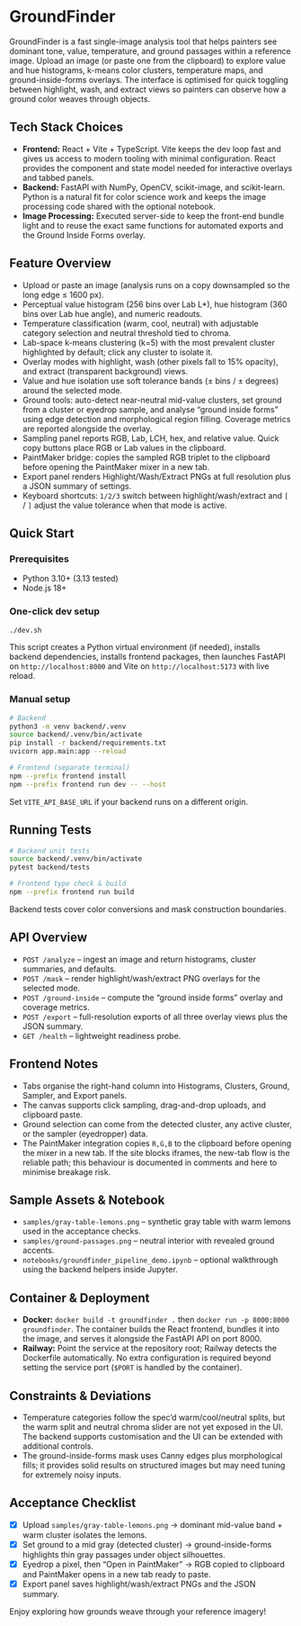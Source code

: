 # GroundFinder

GroundFinder is a fast single-image analysis tool that helps painters see dominant tone, value, temperature, and ground passages within a reference image. Upload an image (or paste one from the clipboard) to explore value and hue histograms, k-means color clusters, temperature maps, and ground-inside-forms overlays. The interface is optimised for quick toggling between highlight, wash, and extract views so painters can observe how a ground color weaves through objects.

## Tech Stack Choices
- **Frontend:** React + Vite + TypeScript. Vite keeps the dev loop fast and gives us access to modern tooling with minimal configuration. React provides the component and state model needed for interactive overlays and tabbed panels.
- **Backend:** FastAPI with NumPy, OpenCV, scikit-image, and scikit-learn. Python is a natural fit for color science work and keeps the image processing code shared with the optional notebook.
- **Image Processing:** Executed server-side to keep the front-end bundle light and to reuse the exact same functions for automated exports and the Ground Inside Forms overlay.

## Feature Overview
- Upload or paste an image (analysis runs on a copy downsampled so the long edge ≤ 1600 px).
- Perceptual value histogram (256 bins over Lab L*), hue histogram (360 bins over Lab hue angle), and numeric readouts.
- Temperature classification (warm, cool, neutral) with adjustable category selection and neutral threshold tied to chroma.
- Lab-space k-means clustering (k=5) with the most prevalent cluster highlighted by default; click any cluster to isolate it.
- Overlay modes with highlight, wash (other pixels fall to 15% opacity), and extract (transparent background) views.
- Value and hue isolation use soft tolerance bands (± bins / ± degrees) around the selected mode.
- Ground tools: auto-detect near-neutral mid-value clusters, set ground from a cluster or eyedrop sample, and analyse “ground inside forms” using edge detection and morphological region filling. Coverage metrics are reported alongside the overlay.
- Sampling panel reports RGB, Lab, LCH, hex, and relative value. Quick copy buttons place RGB or Lab values in the clipboard.
- PaintMaker bridge: copies the sampled RGB triplet to the clipboard before opening the PaintMaker mixer in a new tab.
- Export panel renders Highlight/Wash/Extract PNGs at full resolution plus a JSON summary of settings.
- Keyboard shortcuts: `1/2/3` switch between highlight/wash/extract and `[` / `]` adjust the value tolerance when that mode is active.

## Quick Start
### Prerequisites
- Python 3.10+ (3.13 tested)
- Node.js 18+

### One-click dev setup
```bash
./dev.sh
```
This script creates a Python virtual environment (if needed), installs backend dependencies, installs frontend packages, then launches FastAPI on `http://localhost:8000` and Vite on `http://localhost:5173` with live reload.

### Manual setup
```bash
# Backend
python3 -m venv backend/.venv
source backend/.venv/bin/activate
pip install -r backend/requirements.txt
uvicorn app.main:app --reload

# Frontend (separate terminal)
npm --prefix frontend install
npm --prefix frontend run dev -- --host
```
Set `VITE_API_BASE_URL` if your backend runs on a different origin.

## Running Tests
```bash
# Backend unit tests
source backend/.venv/bin/activate
pytest backend/tests

# Frontend type check & build
npm --prefix frontend run build
```
Backend tests cover color conversions and mask construction boundaries.

## API Overview
- `POST /analyze` – ingest an image and return histograms, cluster summaries, and defaults.
- `POST /mask` – render highlight/wash/extract PNG overlays for the selected mode.
- `POST /ground-inside` – compute the “ground inside forms” overlay and coverage metrics.
- `POST /export` – full-resolution exports of all three overlay views plus the JSON summary.
- `GET /health` – lightweight readiness probe.

## Frontend Notes
- Tabs organise the right-hand column into Histograms, Clusters, Ground, Sampler, and Export panels.
- The canvas supports click sampling, drag-and-drop uploads, and clipboard paste.
- Ground selection can come from the detected cluster, any active cluster, or the sampler (eyedropper) data.
- The PaintMaker integration copies `R,G,B` to the clipboard before opening the mixer in a new tab. If the site blocks iframes, the new-tab flow is the reliable path; this behaviour is documented in comments and here to minimise breakage risk.

## Sample Assets & Notebook
- `samples/gray-table-lemons.png` – synthetic gray table with warm lemons used in the acceptance checks.
- `samples/ground-passages.png` – neutral interior with revealed ground accents.
- `notebooks/groundfinder_pipeline_demo.ipynb` – optional walkthrough using the backend helpers inside Jupyter.

## Container & Deployment
- **Docker:** `docker build -t groundfinder .` then `docker run -p 8000:8000 groundfinder`. The container builds the React frontend, bundles it into the image, and serves it alongside the FastAPI API on port 8000.
- **Railway:** Point the service at the repository root; Railway detects the Dockerfile automatically. No extra configuration is required beyond setting the service port (`$PORT` is handled by the container).

## Constraints & Deviations
- Temperature categories follow the spec’d warm/cool/neutral splits, but the warm split and neutral chroma slider are not yet exposed in the UI. The backend supports customisation and the UI can be extended with additional controls.
- The ground-inside-forms mask uses Canny edges plus morphological fills; it provides solid results on structured images but may need tuning for extremely noisy inputs.

## Acceptance Checklist
- [x] Upload `samples/gray-table-lemons.png` → dominant mid-value band + warm cluster isolates the lemons.
- [x] Set ground to a mid gray (detected cluster) → ground-inside-forms highlights thin gray passages under object silhouettes.
- [x] Eyedrop a pixel, then “Open in PaintMaker” → RGB copied to clipboard and PaintMaker opens in a new tab ready to paste.
- [x] Export panel saves highlight/wash/extract PNGs and the JSON summary.

Enjoy exploring how grounds weave through your reference imagery!
